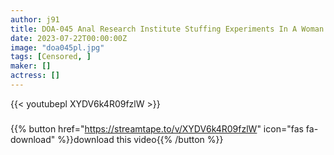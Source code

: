 ```yaml
---
author: j91
title: DOA-045 Anal Research Institute Stuffing Experiments In A Woman’s Butthole Anal Collapse! !
date: 2023-07-22T00:00:00Z
image: "doa045pl.jpg"
tags: [Censored, ]
maker: []
actress: []
---
```



{{< youtubepl XYDV6k4R09fzlW >}}
###

{{% button href="https://streamtape.to/v/XYDV6k4R09fzlW" icon="fas fa-download" %}}download this video{{% /button %}}

